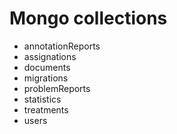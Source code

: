 # Mongo collections

- annotationReports
- assignations
- documents
- migrations
- problemReports
- statistics
- treatments
- users
